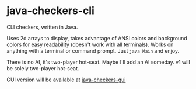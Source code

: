 # java-checkers-cli
CLI checkers, written in Java.

Uses 2d arrays to display, takes advantage of ANSI colors and background colors for easy readability (doesn't work with all terminals). Works on anything with a terminal or command prompt. Just `java Main` and enjoy.

There is no AI, it's two-player hot-seat. Maybe I'll add an AI someday. v1 will be solely two-player hot-seat.

GUI version will be available at [java-checkers-gui](https://github.com/RealKGB/java-checkers-gui)
